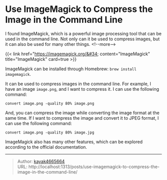 # Use ImageMagick to Compress the Image in the Command Line

I found ImageMagick, which is a powerful image processing tool that can be used in the command line. Not only can it be used to compress images, but it can also be used for many other things.
&lt;!--more--&gt;

{{&lt; link href=&#34;https://imagemagick.org/&#34; content=&#34;ImageMagick&#34; title=&#34;ImageMagick&#34; card=true &gt;}}

ImageMagick can be installed through Homebrew: `brew install imagemagick`.

It can be used to compress images in the command line. For example, I have an image `image.png`, and I want to compress it. I can use the following command:

```
convert image.png -quality 80% image.png
```

And, you can compress the image while converting the image format at the same time. If I want to compress the image and convert it to JPEG format, I can use the following command:

```
convert image.png -quality 80% image.jpg
```

ImageMagick also has many other features, which can be explored according to the official documentation.

---

> Author: [kayak4665664](https://github.com/kayak4665664)  
> URL: http://localhost:1313/posts/use-imagemagick-to-compress-the-image-in-the-command-line/  

